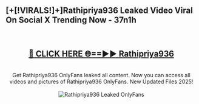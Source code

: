 <h2>[+[!VIRALS!]+]Rathipriya936 Leaked Video Viral On Social X Trending Now - 37n1h</h2>
<br>
<div align="center">
<h2><a href="https://libra.edu.pl?Rathipriya936" rel="nofollow">🔴 CLICK HERE 🌐==►► Rathipriya936</a></h2>
<br>
Get Rathipriya936 OnlyFans leaked all content. Now you can access all videos and pictures of Rathipriya936 OnlyFans. New Updated Files 2025!
<br>
<br>
<a href="https://libra.edu.pl?Rathipriya936" rel="nofollow" data-target="animated-image.originalLink"><img src="https://i.ibb.co.com/WyWwxjT/player-gif2.gif" alt="Rathipriya936 Leaked OnlyFans" style="max-width: 100%; display: inline-block;" data-target="animated-image.originalImage"></a>
</div>
<br>